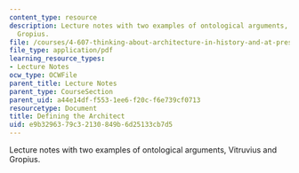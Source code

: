 ```yaml
---
content_type: resource
description: Lecture notes with two examples of ontological arguments, Vitruvius and
  Gropius.
file: /courses/4-607-thinking-about-architecture-in-history-and-at-present-fall-2009/e9b3296379c32130849b6d25133cb7d5_MIT4_607F09_lec06.pdf
file_type: application/pdf
learning_resource_types:
- Lecture Notes
ocw_type: OCWFile
parent_title: Lecture Notes
parent_type: CourseSection
parent_uid: a44e14df-f553-1ee6-f20c-f6e739cf0713
resourcetype: Document
title: Defining the Architect
uid: e9b32963-79c3-2130-849b-6d25133cb7d5
---
```

Lecture notes with two examples of ontological arguments, Vitruvius and Gropius.

